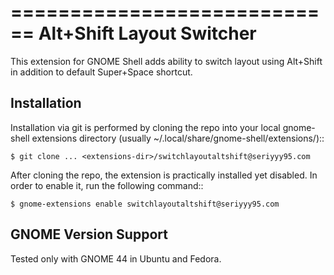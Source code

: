============================
Alt+Shift Layout Switcher
============================

This extension for GNOME Shell adds ability to switch layout using Alt+Shift in addition to default Super+Space shortcut.

Installation
----------------

Installation via git is performed by cloning the repo into your local gnome-shell extensions directory (usually ~/.local/share/gnome-shell/extensions/)::

    $ git clone ... <extensions-dir>/switchlayoutaltshift@seriyyy95.com

After cloning the repo, the extension is practically installed yet disabled. In order to enable it, run the following command::

    $ gnome-extensions enable switchlayoutaltshift@seriyyy95.com

GNOME Version Support
--------------------------
Tested only with GNOME 44 in Ubuntu and Fedora.

